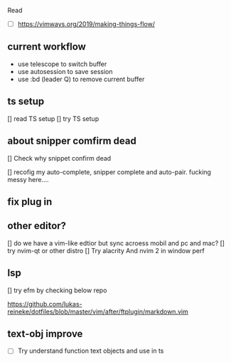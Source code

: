 









Read 
- [ ] https://vimways.org/2019/making-things-flow/



## current workflow
- use telescope to switch buffer
- use autosession to save session
- use :bd (leader Q) to remove current buffer




## ts setup

[] read TS setup
[] try TS setup





## about snipper comfirm dead

[] Check why snippet confirm dead

[] recofig my auto-complete, snipper complete and auto-pair. fucking messy here....





## fix plug in




## other editor?

[] do we have a vim-like edtior but sync acroess mobil and pc and mac?
[] try nvim-qt or other distro
[] Try alacrity And nvim 2 in window perf





## lsp
[] try efm by checking below repo

https://github.com/lukas-reineke/dotfiles/blob/master/vim/after/ftplugin/markdown.vim









## text-obj improve

- [ ] Try understand function text objects and use in ts


